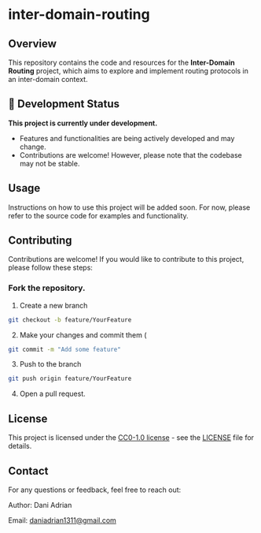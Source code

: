 # inter-domain-routing

## Overview

This repository contains the code and resources for the **Inter-Domain Routing** project, which aims to explore and implement routing protocols in an inter-domain context.

## 🚧 Development Status

**This project is currently under development.** 

- Features and functionalities are being actively developed and may change.
- Contributions are welcome! However, please note that the codebase may not be stable.

## Usage
Instructions on how to use this project will be added soon. For now, please refer to the source code for examples and functionality.

## Contributing
Contributions are welcome! If you would like to contribute to this project, please follow these steps:

### Fork the repository.
1. Create a new branch
```bash
git checkout -b feature/YourFeature
```
2. Make your changes and commit them (
```bash
git commit -m "Add some feature"
```

3. Push to the branch
```bash
git push origin feature/YourFeature
```

4. Open a pull request.

## License
This project is licensed under the [CC0-1.0 license](https://creativecommons.org/publicdomain/zero/1.0/) - see the [LICENSE](LICENSE) file for details.

## Contact
For any questions or feedback, feel free to reach out:

Author: Dani Adrian

Email: daniadrian1311@gmail.com

